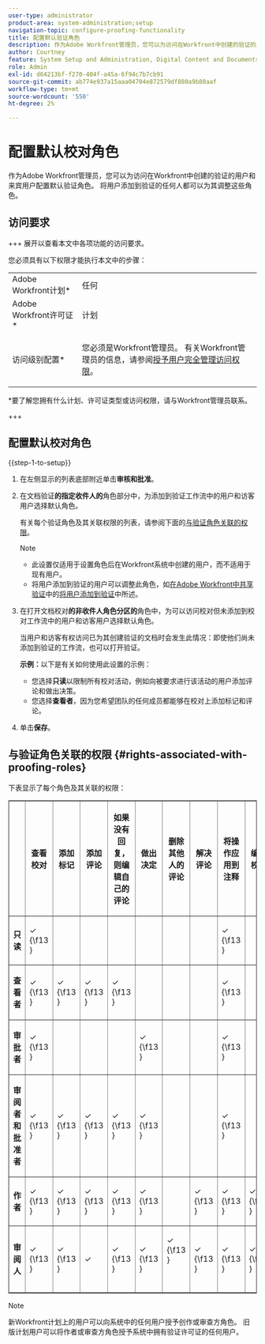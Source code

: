 ```yaml
---
user-type: administrator
product-area: system-administration;setup
navigation-topic: configure-proofing-functionality
title: 配置默认验证角色
description: 作为Adobe Workfront管理员，您可以为访问在Workfront中创建的验证的用户和来宾用户配置默认验证角色。 将用户添加到验证的任何人都可以为其调整这些角色。
author: Courtney
feature: System Setup and Administration, Digital Content and Documents
role: Admin
exl-id: d64213bf-f270-404f-a45a-6f94c7b7cb91
source-git-commit: ab774e937a15aaa04704e872579df880a9b80aaf
workflow-type: tm+mt
source-wordcount: '550'
ht-degree: 2%

---
```


# 配置默认校对角色

作为Adobe Workfront管理员，您可以为访问在Workfront中创建的验证的用户和来宾用户配置默认验证角色。 将用户添加到验证的任何人都可以为其调整这些角色。

## 访问要求

+++ 展开以查看本文中各项功能的访问要求。

您必须具有以下权限才能执行本文中的步骤：

<table style="table-layout:auto"> 
 <col> 
 <col> 
 <tbody> 
  <tr> 
   <td role="rowheader">Adobe Workfront计划*</td> 
   <td>任何</td> 
  </tr> 
  <tr> 
   <td role="rowheader">Adobe Workfront许可证*</td> 
   <td>计划</td> 
  </tr> 
  <tr> 
   <td role="rowheader">访问级别配置*</td> 
   <td> <p>您必须是Workfront管理员。 有关Workfront管理员的信息，请参阅<a href="../../../administration-and-setup/add-users/configure-and-grant-access/grant-a-user-full-administrative-access.md" class="MCXref xref">授予用户完全管理访问权限</a>。</p> </td> 
  </tr> 
 </tbody> 
</table>

&#42;要了解您拥有什么计划、许可证类型或访问权限，请与Workfront管理员联系。

+++

## 配置默认校对角色

{{step-1-to-setup}}

<!--
   <li In the left panel, click Proofs Proof roles.
   -->

1. 在左侧显示的列表底部附近单击&#x200B;**审核和批准**。
1. 在文档验证&#x200B;**的指定收件人的**&#x200B;角色部分中，为添加到验证工作流中的用户和访客用户选择默认角色。

   有关每个验证角色及其关联权限的列表，请参阅下面的[与验证角色关联的权限](#rights-associated-with-proofing-roles)。

   >[!NOTE]
   >
   >* 此设置仅适用于设置角色后在Workfront系统中创建的用户，而不适用于现有用户。
   >* 将用户添加到验证的用户可以调整此角色，如[在Adobe Workfront中共享验证](../../../review-and-approve-work/proofing/managing-proofs-within-workfront/share-a-proof-in-workfront.md)中的[将用户添加到验证](../../../review-and-approve-work/proofing/managing-proofs-within-workfront/share-a-proof-in-workfront.md#add)中所述。

1. 在打开文档校对&#x200B;**的非收件人角色分区的**&#x200B;角色中，为可以访问校对但未添加到校对工作流中的用户和访客用户选择默认角色。

   当用户和访客有权访问已为其创建验证的文档时会发生此情况：即使他们尚未添加到验证的工作流，也可以打开验证。

   **示例：**&#x200B;以下是有关如何使用此设置的示例：

   * 您选择&#x200B;**只读**&#x200B;以限制所有校对活动，例如向被要求进行该活动的用户添加评论和做出决策。
   * 您选择&#x200B;**查看者**，因为您希望团队的任何成员都能够在校对上添加标记和评论。

1. 单击&#x200B;**保存**。

## 与验证角色关联的权限 {#rights-associated-with-proofing-roles}

下表显示了每个角色及其关联的权限：

<table border="1" cellspacing="15" cellpadding="1"> 
 <col> 
 <col> 
 <col> 
 <col> 
 <col> 
 <col> 
 <col> 
 <col> 
 <col> 
 <col> 
 <col> 
 <col> 
 <col> 
 <col> 
 <thead> 
  <tr> 
   <th> <p> </p> </th> 
   <th> <p><strong>查看校对</strong> </p> </th> 
   <th> <p><strong>添加标记</strong> </p> </th> 
   <th> <p><strong>添加评论</strong> </p> </th> 
   <th> <p><strong>如果没有回复，则编辑自己的评论</strong> </p> </th> 
   <th> <p><strong>做出决定</strong> </p> </th> 
   <th> <p><strong>删除其他人的评论</strong> </p> </th> 
   <th>解决评论</th> 
   <th>将操作应用到注释</th> 
   <th> <p><strong>编辑校对</strong> </p> </th> 
   <th>与他人共享证明</th> 
   <th>创建新版本</th> 
   <th> <p><strong>在主页区域查看审批请求</strong> </p> </th> 
   <th>添加新审阅者</th> 
  </tr> 
 </thead> 
 <tbody> 
  <tr> 
   <td> <p><strong>只读</strong> </p> </td> 
   <td> <p>✓ {\f13 }</p> </td> 
   <td> <p> </p> </td> 
   <td> <p> </p> </td> 
   <td> <p> </p> </td> 
   <td> <p> </p> </td> 
   <td> <p> </p> </td> 
   <td> </td> 
   <td>✓ {\f13 }</td> 
   <td> <p> </p> </td> 
   <td>✓ {\f13 }</td> 
   <td> </td> 
   <td> </td> 
   <td> </td> 
  </tr> 
  <tr> 
   <td> <p><strong>查看者</strong> </p> </td> 
   <td> <p>✓ {\f13 }</p> </td> 
   <td> <p>✓ {\f13 }</p> </td> 
   <td> <p>✓ {\f13 }</p> </td> 
   <td> <p>✓ {\f13 }</p> </td> 
   <td> <p> </p> </td> 
   <td> <p> </p> </td> 
   <td> </td> 
   <td>✓ {\f13 }</td> 
   <td> <p> </p> </td> 
   <td>✓ {\f13 }</td> 
   <td> </td> 
   <td> </td> 
   <td> </td> 
  </tr> 
  <tr> 
   <td> <p><strong>审批者</strong> </p> </td> 
   <td> <p>✓ {\f13 }</p> </td> 
   <td> <p> </p> </td> 
   <td> <p> </p> </td> 
   <td> <p> </p> </td> 
   <td> <p>✓ {\f13 }</p> </td> 
   <td> <p> </p> </td> 
   <td> </td> 
   <td>✓ {\f13 }</td> 
   <td> <p> </p> </td> 
   <td>✓ {\f13 }</td> 
   <td> </td> 
   <td> <p>✓ {\f13 }</p> </td> 
   <td> </td> 
  </tr> 
  <tr> 
   <td> <p><strong>审阅者和批准者</strong> </p> </td> 
   <td> <p>✓ {\f13 }</p> </td> 
   <td> <p>✓ {\f13 }</p> </td> 
   <td> <p>✓ {\f13 }</p> </td> 
   <td> <p>✓ {\f13 }</p> </td> 
   <td> <p>✓ {\f13 }</p> </td> 
   <td> <p> </p> </td> 
   <td> </td> 
   <td>✓ {\f13 }</td> 
   <td> <p> </p> </td> 
   <td>✓ {\f13 }</td> 
   <td> </td> 
   <td> <p>✓ {\f13 }</p> </td> 
   <td> </td> 
  </tr> 
  <tr> 
   <td> <p><strong>作者</strong> </p> </td> 
   <td> <p>✓ {\f13 }</p> </td> 
   <td> <p>✓ {\f13 }</p> </td> 
   <td> <p>✓ {\f13 }</p> </td> 
   <td> <p>✓ {\f13 }</p> </td> 
   <td> <p>✓ {\f13 }</p> </td> 
   <td> <p> </p> </td> 
   <td>✓ {\f13 }</td> 
   <td>✓ {\f13 }</td> 
   <td> <p>✓ {\f13 }</p> </td> 
   <td>✓ {\f13 }</td> 
   <td>✓ {\f13 }</td> 
   <td> </td> 
   <td>✓ {\f13 }</td> 
  </tr> 
  <tr> 
   <td> <p><strong>审阅人</strong> </p> </td> 
   <td> <p>✓ {\f13 }</p> </td> 
   <td> <p>✓ {\f13 }</p> </td> 
   <td> <p>✓ <strong></strong> </p> </td> 
   <td> <p>✓ {\f13 }</p> </td> 
   <td> <p>✓ {\f13 }</p> </td> 
   <td> <p>✓ {\f13 }</p> <p> </p> </td> 
   <td>✓ {\f13 }</td> 
   <td>✓ {\f13 }</td> 
   <td> <p>✓ {\f13 }</p> </td> 
   <td>✓ {\f13 }</td> 
   <td>✓ {\f13 }</td> 
   <td>✓ {\f13 }</td> 
   <td>✓ {\f13 }</td> 
  </tr> 
 </tbody> 
</table>

>[!NOTE]
>
>新Workfront计划上的用户可以向系统中的任何用户授予创作或审查方角色。 旧版计划用户可以将作者或审查方角色授予系统中拥有验证许可证的任何用户。
